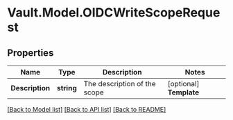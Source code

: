 # Vault.Model.OIDCWriteScopeRequest

## Properties

Name | Type | Description | Notes
------------ | ------------- | ------------- | -------------
**Description** | **string** | The description of the scope | [optional] **Template** | **string** | The template string to use for the scope. This may be in string-ified JSON or base64 format. | [optional] 

[[Back to Model list]](../README.md#documentation-for-models) [[Back to API list]](../README.md#documentation-for-api-endpoints) [[Back to README]](../README.md)

